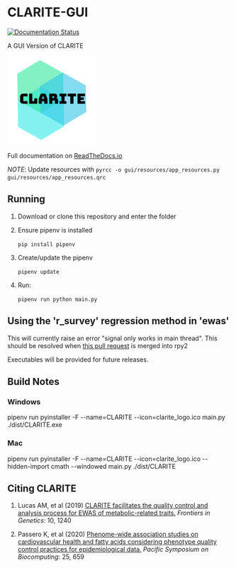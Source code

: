 # CLARITE-GUI

[![Documentation Status](https://readthedocs.org/projects/clarite-gui/badge/?version=latest)](https://clarite-gui.readthedocs.io/en/latest/?badge=latest)

A GUI Version of CLARITE

![alt text][logo]

[logo]: gui/resources/images/clarite_logo.png "CLARITE Logo"

Full documentation on [ReadTheDocs.io](https://clarite-gui.readthedocs.io/en/stable/)

*NOTE*: Update resources with `pyrcc -o gui/resources/app_resources.py gui/resources/app_resources.qrc`

## Running

1. Download or clone this repository and enter the folder
2. Ensure pipenv is installed

    ``pip install pipenv``

3. Create/update the pipenv

    ``pipenv update``

4. Run:

    ``pipenv run python main.py``
    
## Using the 'r_survey' regression method in 'ewas'

This will currently raise an error "signal only works in main thread".
This should be resolved when [this pull request](https://github.com/rpy2/rpy2/pull/780) is merged into rpy2

Executables will be provided for future releases.

## Build Notes

### Windows

pipenv run pyinstaller -F --name=CLARITE --icon=clarite_logo.ico main.py
./dist/CLARITE.exe

### Mac

pipenv run pyinstaller -F --name=CLARITE --icon=clarite_logo.ico --hidden-import cmath --windowed main.py
./dist/CLARITE

## Citing CLARITE

1. Lucas AM, et al (2019)
[CLARITE facilitates the quality control and analysis process for EWAS of metabolic-related traits.](https://www.frontiersin.org/article/10.3389/fgene.2019.01240)
*Frontiers in Genetics*: 10, 1240

2. Passero K, et al (2020)
[Phenome-wide association studies on cardiovascular health and fatty acids considering phenotype quality control practices for epidemiological data.](https://www.worldscientific.com/doi/abs/10.1142/9789811215636_0058)
*Pacific Symposium on Biocomputing*: 25, 659